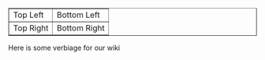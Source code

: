 <span class="float-left">
<table border="1">
<tr>
<td>Top Left</td>
<td>Bottom Left</td>
</tr>
<tr>
<td>Top Right</td>
<td>Bottom Right</td>
</tr>
</table> 
</span>
Here is some verbiage for our wiki
